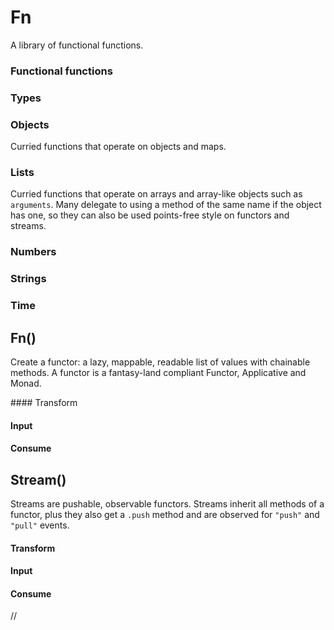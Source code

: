 # Fn

A library of functional functions.


### Functional functions






### Types


### Objects

Curried functions that operate on objects and maps.



### Lists

Curried functions that operate on arrays and array-like objects such as
`arguments`. Many delegate to using a method of the same name if the object
has one, so they can also be used points-free style on functors and streams.

<template data-module="fn concat(array2, array1)">

Concatenates `list2` to `list1`. More robust than Array#concat as it handles
arrays, array-like objects, functors and streams.
</template>
<template data-module="fn contains(object, array)"></template>
<template data-module="fn each(fn, array)"></template>
<template data-module="fn filter(fn, array)"></template>
<template data-module="fn find(fn, array)"></template>
<template data-module="fn insert(fn, array, value)"></template>
<template data-module="fn last(array)">

Picks the last value from an array or array-like object.
</template>
<template data-module="fn latest(stream)">

Consumes an array, functor or stream and returns the latest value.
</template>
<template data-module="fn map(fn, array)"></template>
<template data-module="fn reduce(fn, seed, array)"></template>
<template data-module="fn remove(array, object)"></template>
<template data-module="fn rest(i, array)">

Returns values indexed `i` and above from `array`.
</template>
<template data-module="fn sort(fn, array)"></template>
<template data-module="fn split(fn, array)"></template>
<template data-module="fn take(i)">

Returns values up to index `i` from `array`.
</template>
<template data-module="fn diff(array1, array2)"></template>
<template data-module="fn intersect(array1, array2)"></template>
<template data-module="fn unite(array1, array2)"></template>
<template data-module="fn unique(array)"></template>

<!--
<template data-module="fn by(key, a, b)">
<template data-module="fn byGreater(a, b)">
<template data-module="fn byAlphabet(a, b)">
-->

### Numbers




### Strings




### Time



## Fn()

Create a functor: a lazy, mappable, readable list of values with chainable
methods. A functor is a fantasy-land compliant Functor, Applicative and Monad.

<template data-module="fn Fn(fn)">

Creates a functor from a function or generator:

	// An infinite functor of `1`s
    var unity = Fn(function() { return 1; });

Values are extracted from a functor with `.shift()`:

    f.shift() // 1
    f.shift() // 1
    ...
</template>
<template data-module="fn Fn.of(value, ...)">

Creates a functor from arguments.

    var f1 = Fn.of(0, 1, 2, 3);
</template>
<template data-module="fn Fn.from(array)">

Creates a functor from an array or collection.

    var f2 = Fn.from([0, 1, 2, 3]);
</template>
#### Transform

<template data-module="fn ap(object)"></template>
<template data-module="fn chain(fn)"></template>
<template data-module="fn chunk(n)">

Splits values into functors of length `n`.
</template>
<template data-module="fn clone()"></template>
<template data-module="fn concat(list)"></template>
<template data-module="fn dedup()"></template>
<template data-module="fn filter(fn)"></template>
<template data-module="fn first()"></template>
<template data-module="fn fold(fn, seed)"></template>
<template data-module="fn join()"></template>
<template data-module="fn latest()"></template>
<template data-module="fn map(fn)"></template>
<template data-module="fn partition(fn)">

Splits values into streams, where all values in a stream share the return
value of `fn(value)`.
</template>
<template data-module="fn split(fn)">

Splits values into functors, where a new functor is created whenever the
predicate `fn(value)` returns true.
</template>
<template data-module="fn take(i)"></template>
<template data-module="fn rest(i)"></template>
<template data-module="fn unique()"></template>

#### Input

<template data-module="fn buffer()"></template>

<!--Give the functor an `.unshift()` method, creating an entry point for
unshifting values back into the flow.-->

#### Consume

<template data-module="fn catch(fn)">

Catch errors. The callback is passed the error object, and it's return value
is passed to the flow of values.
</template>
<template data-module="fn each(fn)"></template>
<template data-module="fn find(fn)"></template>
<template data-module="fn next()"></template>
<template data-module="fn pipe(stream)"></template>
<template data-module="fn reduce(fn, seed)"></template>
<template data-module="fn shift()"></template>
<template data-module="fn tap(fn)"></template>
<template data-module="fn toArray()"></template>
<template data-module="fn toJSON()"></template>
<template data-module="fn toString()"></template>

## Stream()

Streams are pushable, observable functors. Streams inherit all methods of a
functor, plus they also get a `.push` method and are observed for `"push"` and
`"pull"` events.

<template data-module="fn Stream(setup)">

Creates a stream.

    var stream = Stream(function setup() {
		var buffer = [0,1,2,3];
		return buffer;
    });
</template>
<template data-module="fn Stream.of(value1, value2, ...)">

Create a buffer stream of values.
</template>
<template data-module="fn Stream.from(array)">

Create a buffer stream from an array or collection.
</template>
#### Transform

<template data-module="fn ap(object)"></template>
<template data-module="fn chain(fn)"></template>
<template data-module="fn chunk(n)"></template>
<template data-module="fn concat(source)"></template>
<template data-module="fn combine(fn, source1, source2, ...)">

Takes any number of streams and combines their latest values into one stream
by passing them through the combinator function `fn`. The combinator should
be able to accept the same number of arguments as the number of streams
(including the current stream).
</template>
<template data-module="fn dedup()"></template>
<template data-module="fn filter(fn)"></template>
<template data-module="fn first()"></template>
<template data-module="fn fold(fn, seed)"></template>
<template data-module="fn join()"></template>
<template data-module="fn latest()"></template>
<template data-module="fn map(fn)"></template>
<template data-module="fn merge(source1, source2, ...)"></template>
<template data-module="fn partition(fn)"></template>
<template data-module="fn take(i)"></template>
<template data-module="fn rest(i)"></template>
<template data-module="fn unique()"></template>

<template data-module="fn choke(time)"></template>
<template data-module="fn clock(options)"></template>
<template data-module="fn throttle(options)"></template>

#### Input

<template data-module="fn push(value, ...)"></template>

#### Consume

<template data-module="fn catch(fn)">

Catch errors. The callback is passed the error object, and it's return value
is passed into the stream.
</template>
<template data-module="fn each(fn)"></template>
<template data-module="fn find(fn)"></template>
<template data-module="fn next()"></template>
<template data-module="fn pipe(stream)"></template>
<template data-module="fn reduce(fn, seed)"></template>
<template data-module="fn shift()"></template>
<template data-module="fn toArray()"></template>
<template data-module="fn toJSON()"></template>
<template data-module="fn toString()"></template>

//<template data-module="fn buffer(value, ...)">
//
//<!--Give the functor an `.unshift()` method, creating an entry point for unshifting
//values back into the flow.-->

#### Control

<template data-module="fn on(fn)"></template>
<template data-module="fn off(n)"></template>
<template data-module="fn stop()"></template>
<template data-module="fn then(fn)"></template>

## Constructors

<template data-module="fn Stream.Combine(fn, source1, source2, ...)">

Takes any number of streams and combines their latest values into one stream
by passing them through the combinator function `fn`. The combinator should
be able to accept the same number of arguments as the number of streams.
</template>
<template data-module="fn Stream.Merge(source1, source2, ...)">

Takes any number of streams and combines their latest values into one stream
by merging them temporally: that is, values are emitted in the order they are
pushed to their respective source streams.
</template>
<template data-module="fn Stream.Choke()">

Create a stream that chokes the flow of values to flow one per frame, where
a frame is a browser animation frame.
</template>
<template data-module="fn Stream.throttle()">

Create a stream that throttles the flow of values to the latest value per frame,
where a frame is a browser animation frame.
</template>
<template data-module="fn Stream.clock()">

Create a stream that emits values at constant intervals.
</template>

# Observable

#### `Observable(object)`

Returns an observable proxy of <code>object</code>.

    var observable = Observable({a: 0});

Objects accessed on this proxy (and anything in it's
sub-tree) are automatically returned as observable proxies.
Mutations made to this proxy (and anything in it's sub-tree)
cause relevant observers to fire.

#### `observe(observable, path, fn)`

Observes changes to <code>path</code> and calls `fn` when mutations are
detected.

    var unobserve = observe(observable, 'a[b="1"]', fn);

Returns a function that unbinds the observer.

    unobserve();


## Pool(options, prototype)

Creates a pseudo-constructor function for pooled objects.

    var Thing = Pool({
	    create: function(...) { ... },
        reset:  function(...) { ... },
        isIdle: function(object) { ... }
    });

Calls to this pseudo-constructor return an idle object from the pool or a newly
created object. The `create` and `reset` functions are called with the object as
(like a constructor function), and are passed all arguments given to the
pseudo-contructor.

    var thing = Thing(0, 1, 2);

Pooled objects are useful for controlling garbage collection.
Garbage cannot be collected until all references to pseudo-constructor are
released.
